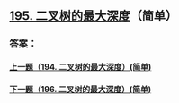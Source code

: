 ## [195. 二叉树的最大深度](https://leetcode-cn.com/problems/merge-two-sorted-lists/)（简单）





### 答案：



#### [上一题（194. 二叉树的最大深度）(简单)](https://github.com/sdwwld/leetCode/blob/master/src/main/java/com/wld/java/leetcode/leetCode0194.md)

#### [下一题（196. 二叉树的最大深度）(简单)](https://github.com/sdwwld/leetCode/blob/master/src/main/java/com/wld/java/leetcode/leetCode0196.md)